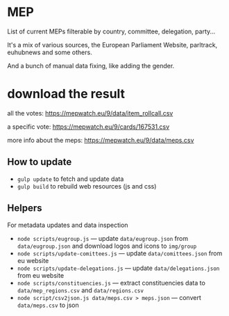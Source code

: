 # MEP

List of current MEPs filterable by country, committee, delegation, party...

It's a mix of various sources, the European Parliament Website, parltrack, euhubnews and some others.

And a bunch of manual data fixing, like adding the gender.

# download the result

all the votes:
https://mepwatch.eu/9/data/item_rollcall.csv

a specific vote:
https://mepwatch.eu/9/cards/167531.csv

more info about the meps:
https://mepwatch.eu/9/data/meps.csv


## How to update

* `gulp update` to fetch and update data
* `gulp build` to rebuild web resources (js and css)

## Helpers

For metadata updates and data inspection

* `node scripts/eugroup.js` — update `data/eugroup.json` from `data/eugroup.json` and download logos and icons to `img/group`
* `node scripts/update-comittees.js` — update `data/comittees.json` from eu website
* `node scripts/update-delegations.js` — update `data/delegations.json` from eu website
* `node scripts/constituencies.js` — extract constituencies data to `data/mep_regions.csv` and `data/regions.csv`
* `node script/csv2json.js data/meps.csv > meps.json` — convert `data/meps.csv` to json
